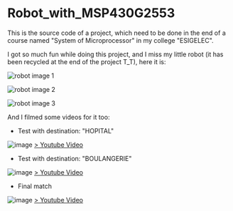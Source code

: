 # Robot_with_MSP430G2553

This is the source code of a project, which need to be done in the end of a course named "System of Microprocessor" in my college "ESIGELEC".

I got so much fun while doing this project, and I miss my little robot (it has been recycled at the end of the project T_T), here it is:

![robot image 1](http://res.cloudinary.com/dvlfojetn/image/upload/c_scale,w_500/v1478733456/Public/IMG_5804.jpg)

![robot image 2](http://res.cloudinary.com/dvlfojetn/image/upload/c_scale,h_500/v1478733460/Public/IMG_5810.jpg)

![robot image 3](http://res.cloudinary.com/dvlfojetn/image/upload/c_scale,w_500/v1478733463/Public/IMG_5816.jpg)

And I filmed some videos for it too:

* Test with destination: "HOPITAL"

![image](http://img.youtube.com/vi/6ctBbWgL4DU/0.jpg)
[> Youtube Video](http://www.youtube.com/watch?feature=player_embedded&v=6ctBbWgL4DU)

* Test with destination: "BOULANGERIE"

![image](http://img.youtube.com/vi/Eskt7FHoRMg/0.jpg)
[> Youtube Video](http://www.youtube.com/watch?feature=player_embedded&v=Eskt7FHoRMg)

* Final match

![image](http://img.youtube.com/vi/WWXYZd1ma9A/0.jpg)
[> Youtube Video](http://www.youtube.com/watch?feature=player_embedded&v=WWXYZd1ma9A)

